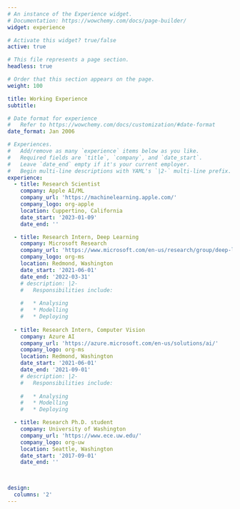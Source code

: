 ```yaml
---
# An instance of the Experience widget.
# Documentation: https://wowchemy.com/docs/page-builder/
widget: experience

# Activate this widget? true/false
active: true

# This file represents a page section.
headless: true

# Order that this section appears on the page.
weight: 100

title: Working Experience
subtitle:

# Date format for experience
#   Refer to https://wowchemy.com/docs/customization/#date-format
date_format: Jan 2006

# Experiences.
#   Add/remove as many `experience` items below as you like.
#   Required fields are `title`, `company`, and `date_start`.
#   Leave `date_end` empty if it's your current employer.
#   Begin multi-line descriptions with YAML's `|2-` multi-line prefix.
experience:
  - title: Research Scientist
    company: Apple AI/ML
    company_url: 'https://machinelearning.apple.com/'
    company_logo: org-apple
    location: Cuppertino, California
    date_start: '2023-01-09'
    date_end: ''

  - title: Research Intern, Deep Learning
    company: Microsoft Research
    company_url: 'https://www.microsoft.com/en-us/research/group/deep-learning-group/'
    company_logo: org-ms
    location: Redmond, Washington
    date_start: '2021-06-01'
    date_end: '2022-03-31'
    # description: |2-
    #   Responsibilities include:
      
    #   * Analysing
    #   * Modelling
    #   * Deploying
  
  - title: Research Intern, Computer Vision
    company: Azure AI
    company_url: 'https://azure.microsoft.com/en-us/solutions/ai/'
    company_logo: org-ms
    location: Redmond, Washington
    date_start: '2021-06-01'
    date_end: '2021-09-01'
    # description: |2-
    #   Responsibilities include:
      
    #   * Analysing
    #   * Modelling
    #   * Deploying

  - title: Research Ph.D. student
    company: University of Washington
    company_url: 'https://www.ece.uw.edu/'
    company_logo: org-uw
    location: Seattle, Washington
    date_start: '2017-09-01'
    date_end: ''

    

design:
  columns: '2'
---
```

